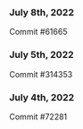 ### July 8th, 2022

Commit #61665

### July 5th, 2022

Commit #314353


### July 4th, 2022

Commit #72281
